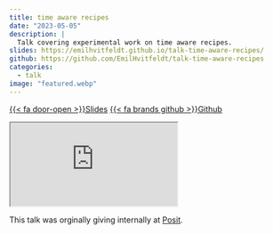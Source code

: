 ```yaml
---
title: time aware recipes
date: "2023-05-05"
description: |
  Talk covering experimental work on time aware recipes. 
slides: https://emilhvitfeldt.github.io/talk-time-aware-recipes/
github: https://github.com/EmilHvitfeldt/talk-time-aware-recipes
categories:
  - talk
image: "featured.webp"
---
```






<a href="https://emilhvitfeldt.github.io/talk-time-aware-recipes/" class="listing-slides btn-links">{{< fa door-open >}}Slides<a>
<a href="https://github.com/EmilHvitfeldt/talk-time-aware-recipes" class="listing-github btn-links">{{< fa brands github >}}Github<a>

<iframe class="slide-deck" src="https://emilhvitfeldt.github.io/talk-time-aware-recipes/"></iframe>

This talk was orginally giving internally at [Posit](https://posit.co/).
